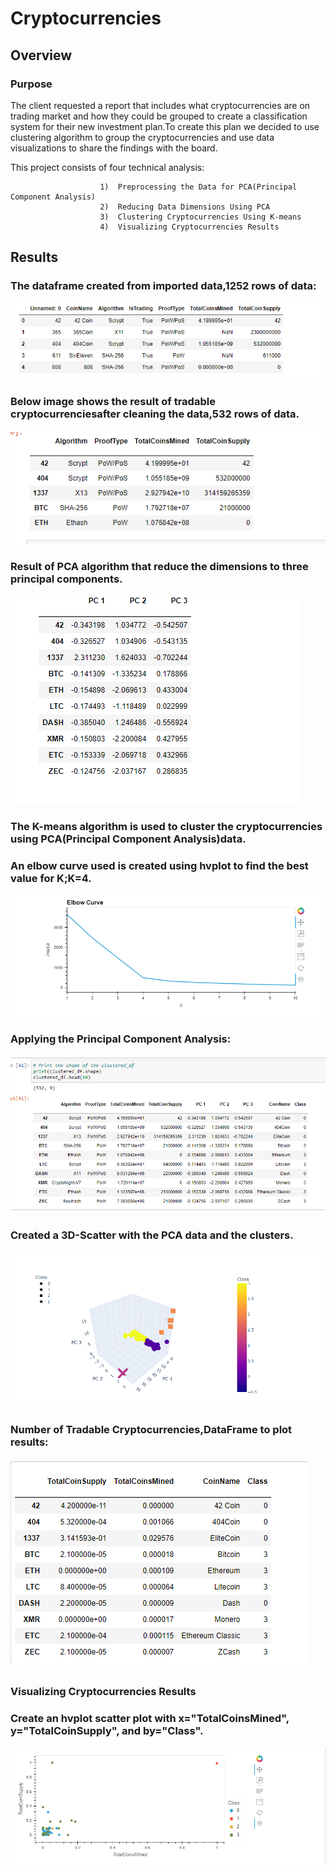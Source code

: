 # Cryptocurrencies
## Overview
 ### Purpose
 The client requested a report that includes what cryptocurrencies are on trading market and how they could be grouped to create a classification system for their new investment plan.To create this plan we decided to use clustering algorithm to group the cryptocurrencies and use data visualizations to share the findings with the board.
 
 This project consists of four technical analysis:
 
                        1)  Preprocessing the Data for PCA(Principal Component Analysis)
                        2)  Reducing Data Dimensions Using PCA
                        3)  Clustering Cryptocurrencies Using K-means
                        4)  Visualizing Cryptocurrencies Results
                        
 ## Results
 
 ### The dataframe created from imported data,1252 rows of data:
 
   #### ![dataframe_deliv1.png](/Resources/Images/dataframe_deliv1.png)

 
 
### Below image shows the result of tradable cryptocurrenciesafter cleaning the data,532 rows of data.
 
 
   #### ![df_aftercleaning_deliv1.png](/Resources/Images/df_aftercleaning_deliv1.png)
   
### Result of PCA algorithm that reduce the dimensions to three principal components.

  #### ![3_PC_deliverable_2.png](Resources/Images/3_PC_deliverable_2.png)
  
  
###  The K-means algorithm is used to  cluster the cryptocurrencies using PCA(Principal Component Analysis)data.
###  An elbow curve used is created using hvplot to find the best value for K;K=4.
 


  #### ![elbowcurve_deliverable3.png](Resources/Images/elbowcurve_deliverable3.png)


###  Applying the Principal Component Analysis:

 #### ![Clustered_df3.png](Resources//Images/Clustered_df.png)
 
###  Created a 3D-Scatter with the PCA data and the clusters.

 ####  ![3D_Model.png](Resources/Images/3D_Model.png)
 
 
###  Number of Tradable Cryptocurrencies,DataFrame to plot results:

 #### ![Cryptos.png](Resources/Images/Cryptos.png)
 
###  Visualizing Cryptocurrencies Results
###  Create an hvplot scatter plot with x="TotalCoinsMined", y="TotalCoinSupply", and by="Class".

#### ![result_hvplot_scatterplot_deli_4.png](Resources/Images/result_hvplot_scatterplot_deli_4.png)
 
 


  
  



   
   


 
 
 
 
 
 
